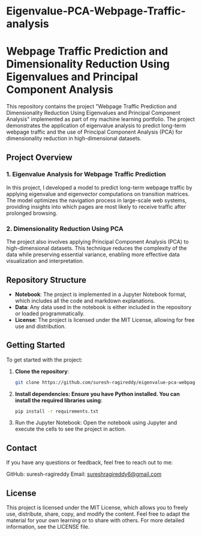# Eigenvalue-PCA-Webpage-Traffic-analysis

# Webpage Traffic Prediction and Dimensionality Reduction Using Eigenvalues and Principal Component Analysis

This repository contains the project "Webpage Traffic Prediction and Dimensionality Reduction Using Eigenvalues and Principal Component Analysis" implemented as part of my machine learning portfolio. The project demonstrates the application of eigenvalue analysis to predict long-term webpage traffic and the use of Principal Component Analysis (PCA) for dimensionality reduction in high-dimensional datasets.

## Project Overview

### 1. Eigenvalue Analysis for Webpage Traffic Prediction
In this project, I developed a model to predict long-term webpage traffic by applying eigenvalue and eigenvector computations on transition matrices. The model optimizes the navigation process in large-scale web systems, providing insights into which pages are most likely to receive traffic after prolonged browsing.

### 2. Dimensionality Reduction Using PCA
The project also involves applying Principal Component Analysis (PCA) to high-dimensional datasets. This technique reduces the complexity of the data while preserving essential variance, enabling more effective data visualization and interpretation.

## Repository Structure

- **Notebook**: The project is implemented in a Jupyter Notebook format, which includes all the code and markdown explanations.
- **Data**: Any data used in the notebook is either included in the repository or loaded programmatically.
- **License**: The project is licensed under the MIT License, allowing for free use and distribution.

## Getting Started

To get started with the project:

1. **Clone the repository**:
   ```bash
   git clone https://github.com/suresh-ragireddy/eigenvalue-pca-webpage-traffic-analysis.git
   
2. **Install dependencies: Ensure you have Python installed. You can install the required libraries using**:
   ```bash
   pip install -r requirements.txt
   
3. Run the Jupyter Notebook: Open the notebook using Jupyter and execute the cells to see the project in action.
   
   
## Contact
If you have any questions or feedback, feel free to reach out to me:

GitHub: suresh-ragireddy
Email: sureshragireddy6@gmail.com

## License
This project is licensed under the MIT License, which allows you to freely use, distribute, share, copy, and modify the content. Feel free to adapt the material for your own learning or to share with others. For more detailed information, see the LICENSE file.
